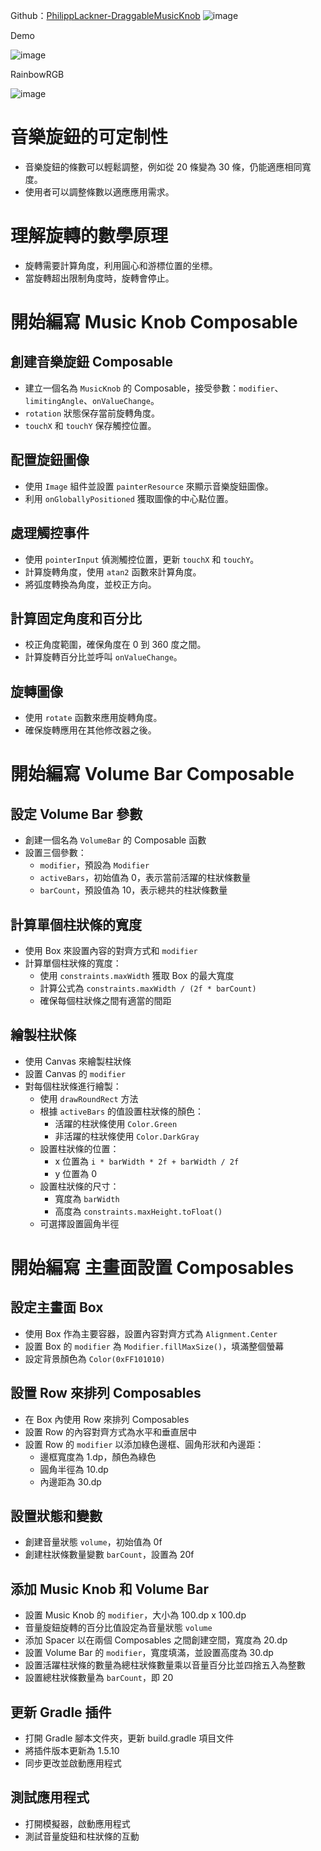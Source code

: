 Github：[PhilippLackner-DraggableMusicKnob](https://github.com/RainBowT0506/PhilippLackner-DraggableMusicKnob)
![image](https://hackmd.io/_uploads/r1dGToa8A.png)

Demo

![image](https://hackmd.io/_uploads/rk7mpoTIA.png)

RainbowRGB

![image](https://hackmd.io/_uploads/SJKXTi6LA.png)

# 音樂旋鈕的可定制性
- 音樂旋鈕的條數可以輕鬆調整，例如從 20 條變為 30 條，仍能適應相同寬度。
- 使用者可以調整條數以適應應用需求。

# 理解旋轉的數學原理
- 旋轉需要計算角度，利用圓心和游標位置的坐標。
- 當旋轉超出限制角度時，旋轉會停止。

# 開始編寫 Music Knob Composable
## 創建音樂旋鈕 Composable
- 建立一個名為 `MusicKnob` 的 Composable，接受參數：`modifier`、`limitingAngle`、`onValueChange`。
- `rotation` 狀態保存當前旋轉角度。
- `touchX` 和 `touchY` 保存觸控位置。

## 配置旋鈕圖像
- 使用 `Image` 組件並設置 `painterResource` 來顯示音樂旋鈕圖像。
- 利用 `onGloballyPositioned` 獲取圖像的中心點位置。

## 處理觸控事件
- 使用 `pointerInput` 偵測觸控位置，更新 `touchX` 和 `touchY`。
- 計算旋轉角度，使用 `atan2` 函數來計算角度。
- 將弧度轉換為角度，並校正方向。

## 計算固定角度和百分比
- 校正角度範圍，確保角度在 0 到 360 度之間。
- 計算旋轉百分比並呼叫 `onValueChange`。

## 旋轉圖像
- 使用 `rotate` 函數來應用旋轉角度。
- 確保旋轉應用在其他修改器之後。 




# 開始編寫 Volume Bar Composable
## 設定 Volume Bar 參數
- 創建一個名為 `VolumeBar` 的 Composable 函數
- 設置三個參數：
  - `modifier`，預設為 `Modifier`
  - `activeBars`，初始值為 0，表示當前活躍的柱狀條數量
  - `barCount`，預設值為 10，表示總共的柱狀條數量

## 計算單個柱狀條的寬度
- 使用 Box 來設置內容的對齊方式和 `modifier`
- 計算單個柱狀條的寬度：
  - 使用 `constraints.maxWidth` 獲取 Box 的最大寬度
  - 計算公式為 `constraints.maxWidth / (2f * barCount)`
  - 確保每個柱狀條之間有適當的間距

## 繪製柱狀條
- 使用 Canvas 來繪製柱狀條
- 設置 Canvas 的 `modifier`
- 對每個柱狀條進行繪製：
  - 使用 `drawRoundRect` 方法
  - 根據 `activeBars` 的值設置柱狀條的顏色：
    - 活躍的柱狀條使用 `Color.Green`
    - 非活躍的柱狀條使用 `Color.DarkGray`
  - 設置柱狀條的位置：
    - x 位置為 `i * barWidth * 2f + barWidth / 2f`
    - y 位置為 0
  - 設置柱狀條的尺寸：
    - 寬度為 `barWidth`
    - 高度為 `constraints.maxHeight.toFloat()`
  - 可選擇設置圓角半徑


# 開始編寫 主畫面設置 Composables
## 設定主畫面 Box
- 使用 Box 作為主要容器，設置內容對齊方式為 `Alignment.Center`
- 設置 Box 的 `modifier` 為 `Modifier.fillMaxSize()`，填滿整個螢幕
- 設定背景顏色為 `Color(0xFF101010)`

## 設置 Row 來排列 Composables
- 在 Box 內使用 Row 來排列 Composables
- 設置 Row 的內容對齊方式為水平和垂直居中
- 設置 Row 的 `modifier` 以添加綠色邊框、圓角形狀和內邊距：
  - 邊框寬度為 1.dp，顏色為綠色
  - 圓角半徑為 10.dp
  - 內邊距為 30.dp

## 設置狀態和變數
- 創建音量狀態 `volume`，初始值為 0f
- 創建柱狀條數量變數 `barCount`，設置為 20f

## 添加 Music Knob 和 Volume Bar
- 設置 Music Knob 的 `modifier`，大小為 100.dp x 100.dp
- 音量旋鈕旋轉的百分比值設定為音量狀態 `volume`
- 添加 Spacer 以在兩個 Composables 之間創建空間，寬度為 20.dp
- 設置 Volume Bar 的 `modifier`，寬度填滿，並設置高度為 30.dp
- 設置活躍柱狀條的數量為總柱狀條數量乘以音量百分比並四捨五入為整數
- 設置總柱狀條數量為 `barCount`，即 20

## 更新 Gradle 插件
- 打開 Gradle 腳本文件夾，更新 build.gradle 項目文件
- 將插件版本更新為 1.5.10
- 同步更改並啟動應用程式

## 測試應用程式
- 打開模擬器，啟動應用程式
- 測試音量旋鈕和柱狀條的互動
